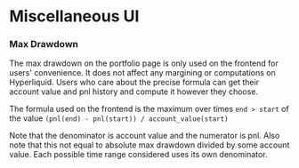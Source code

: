 # Miscellaneous UI

### Max Drawdown

The max drawdown on the portfolio page is only used on the frontend for users' convenience. It does not affect any margining or computations on Hyperliquid. Users who care about the precise formula can get their account value and pnl history and compute it however they choose.

The formula used on the frontend is the maximum over times `end > start` of the value `(pnl(end) - pnl(start)) / account_value(start)`&#x20;

Note that the denominator is account value and the numerator is pnl. Also note that this not equal to absolute max drawdown divided by some account value. Each possible time range considered uses its own denominator.&#x20;
